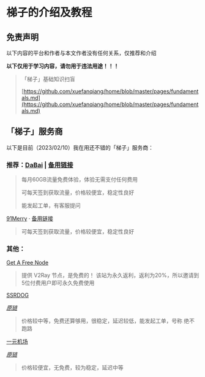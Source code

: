 # 梯子的介绍及教程

## 免责声明

以下内容的平台和作者与本文作者没有任何关系，仅推荐和介绍

**以下仅用于学习内容，请勿用于违法用途！！！**

> 「梯子」基础知识扫盲
> 
> [https://github.com/xuefanqiang/home/blob/master/pages/fundamentals.md](https://github.com/xuefanqiang/home/blob/master/pages/fundamentals.md)

## 「梯子」服务商

以下是目前（2023/02/10）我在用还不错的「梯子」服务商：

### 推荐：[DaBai](https://h.dabai.in/auth/register?code=ju7B) | [备用链接](https://dabai.in/)

> 每月60GB流量免费体验，体验无需支付任何费用
> 
> 可每天签到获取流量，价格较便宜，稳定性良好
> 
> 能发起工单，有客服提问

[91Merry](https://going.91merry-1.top/auth/register?code=KQDe) · [备用链接](https://thesixshadow.com/)

> 可每天签到获取流量，价格较便宜，稳定性良好

### 其他：

[Get A Free Node](https://getafreenode.com/)

> 提供 V2Ray 节点，是免费的！
> 该站为永久返利，返利为20%，所以邀请到5位付费用户即可永久免费使用

[SSRDOG](http://dd.ma/246IUVmO)

[*原链*](https://dog.ssrdog.com/#/register?code=T2ChrHbu)

> 价格较中等，免费还算够用，很稳定，延迟较低，能发起工单，号称 绝不跑路 

[一元机场](http://dd.ma/R4GyPGQZ)

[*原链*](https://xn--4gq62f52gdss.com/#/register?code=6rQoMBSy)

> 价格较便宜，无免费，较为稳定，延迟中等

<!--
https://going.91merry-1.top/

https://hashyun.top/
-->

<script src="https://giscus.app/client.js"
        data-repo="zkitefly/zkitefly.github.io"
        data-repo-id="R_kgDOHnuxMQ"
        data-category-id="DIC_kwDOHnuxMc4CR1BS"
        data-mapping="pathname"
        data-strict="1"
        data-reactions-enabled="1"
        data-emit-metadata="1"
        data-input-position="top"
        data-theme="preferred_color_scheme"
        data-lang="zh-CN"
        crossorigin="anonymous"
        async>
</script>
